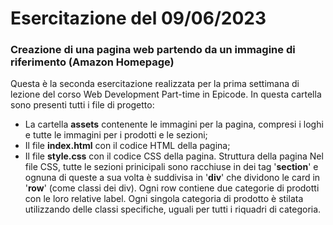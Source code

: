 # Esercitazione del 09/06/2023
### Creazione di una pagina web partendo da un immagine di riferimento (Amazon Homepage)
Questa è la seconda esercitazione realizzata per la prima settimana di lezione del corso Web Development Part-time in Epicode. In questa cartella sono presenti tutti i file di progetto:
* La cartella **assets** contenente le immagini per la pagina, compresi i loghi e tutte le immagini per i prodotti e le sezioni;
* Il file **index.html** con il codice HTML della pagina;
* Il file **style.css** con il codice CSS della pagina.
Struttura della pagina
Nel file CSS, tutte le sezioni prinicipali sono racchiuse in dei tag '**section**' e ognuna di queste a sua volta è suddivisa in '**div**' che dividono le card in '**row**' (come classi dei div).
Ogni row contiene due categorie di prodotti con le loro relative label. Ogni singola categoria di prodotto è stilata utilizzando delle classi specifiche, uguali per tutti i riquadri di categoria.
